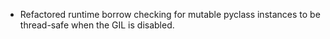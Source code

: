 * Refactored runtime borrow checking for mutable pyclass instances
  to be thread-safe when the GIL is disabled.

